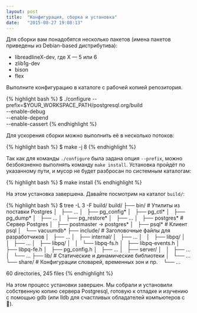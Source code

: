 ```yaml
---
layout: post
title:  "Конфигурация, сборка и установка"
date:   "2015-08-27 19:08:13"
---
```

Для сборки вам понадобятся несколько пакетов (имена пакетов приведены из Debian-based дистрибутива):

* libreadlineX-dev, где X &mdash; 5 или 6
* zlib1g-dev
* bison
* flex

Выполните конфигурацию в каталоге с рабочей копией репозитория.

{% highlight bash %}
$ ./configure --prefix=$YOUR_WORKSPACE_PATH/postgresql.org/build  \
    --enable-debug      \
    --enable-depend     \
    --enable-cassert
{% endhighlight %}

Для ускорения сборки можно выполнить её в несколько потоков:

{% highlight bash %}
$ make -j 8
{% endhighlight %}

Так как для команды ```./configure``` была задана опция ```--prefix```,
можно безбоязненно выполнять команду ```make install```.
Установка пройдёт по указанному пути,
и мусор не будет разбросан по системным каталогам:

{% highlight bash %}
$ make install
{% endhighlight %}

На этом установка завершена. Давайте посмотрим на каталог ```build/```:

{% highlight bash %}
$ tree -L 3 -F build/
build/
├── bin/                            # Утилиты из поставки Postgres
│   ├── ...
│   ├── pg_config*
│   ├── pg_ctl*
│   ├── pg_dump*
│   ├── ...
│   ├── pg_restore*
│   ├── ...
│   ├── postgres*                   # Сервер Postgres
│   ├── postmaster -> postgres*
│   ├── psql*                       # Клиент psql
│   └── vacuumdb*
├── include/                        # Заголовочные файлы для разработчиков
│   ├── ...
│   ├── internal/
│   ├── ...
│   │   ├── libpq/
│   │   ├── ...
│   ├── libpq/
│   │   └── libpq-fs.h
│   ├── libpq-events.h
│   ├── libpq-fe.h
│   ├── pg_config.h
│   ├── ...
│   ├── server/
│   │   ├── ...
│   └── ...
├── lib/                            # Статические и динамические библиотеки
│   └── ...
└── share/                          # Конфигурации словарей, временных зон и пр.
    └── ...

60 directories, 245 files
{% endhighlight %}

На этом процесс установки завершен.
Мы собрали и установили собственную копию сервера Postgresql, готовую к отладке и изучению с помощью gdb (или lldb для счастливых обладателей компьютеров с ).

